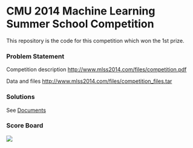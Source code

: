 CMU 2014 Machine Learning Summer School Competition
========
This repository is the code for this competition which won the 1st prize.

### Problem Statement
Competition description http://www.mlss2014.com/files/competition.pdf

Data and files http://www.mlss2014.com/files/competition_files.tar

### Solutions
See [Documents](https://github.com/hxwang/mlss2014/tree/master/documents)

### Score Board
![](https://github.com/hxwang/mlss2014/blob/master/Score.PNG)




 

